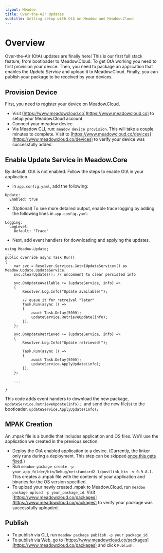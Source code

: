 ```yaml
---
layout: Meadow
title: Over-the-Air Updates
subtitle: Getting setup with OtA on Meadow and Meadow.Cloud
---
```


# Overview

Over-the-Air (OtA) updates are finally here! This is our first full stack feature, from bootloader to Meadow.Cloud. To get OtA working you need to first provision your device. Then, you need to package an application that enables the _Update Service_ and upload it to Meadow.Cloud. Finally, you can publish your package to be received by your devices.

## Provision Device

First, you need to register your device on Meadow.Cloud.
* Visit [https://www.meadowcloud.co](https://www.meadowcloud.co) to setup your Meadow.Cloud account.
* Connect your meadow device.
* Via Meadow CLI, run: `meadow device provision`. This will take a couple minutes to complete. Visit to [https://www.meadowcloud.co/devices](https://www.meadowcloud.co/devices) to verify your device was successfully added.

## Enable Update Service in Meadow.Core

By default, OtA is not enabled. Follow the steps to enable OtA in your application.  

* In `app.config.yaml`, add the following:

```
Update:
  Enabled: true
```

* (Optional) To see more detailed output, enable trace logging by adding the following lines in `app.config.yaml`:

```
Logging:
  LogLevel:
    Default: "Trace"
```

* Next, add event handlers for downloading and applying the updates.

```
using Meadow.Update;
...
public override async Task Run()
{
    var svc = Resolver.Services.Get<IUpdateService>() as Meadow.Update.UpdateService;
    svc.ClearUpdates(); // uncomment to clear persisted info

    svc.OnUpdateAvailable += (updateService, info) =>
    {
        Resolver.Log.Info("Update available!");

        // queue it for retreival "later"
        Task.Run(async () =>
        {
            await Task.Delay(5000);
            updateService.RetrieveUpdate(info);
        });
    };

    svc.OnUpdateRetrieved += (updateService, info) =>
    {
        Resolver.Log.Info("Update retrieved!");

        Task.Run(async () =>
        {
            await Task.Delay(5000);
            updateService.ApplyUpdate(info);
        });
    };

    ...

}
```
This code adds event handers to download the new package, `updateService.RetrieveUpdate(info);`. and send the new file(s) to the bootloader, `updateService.ApplyUpdate(info);`

## MPAK Creation

An .mpak file is a bundle that includes application and OS files. We'll use the application we created in the previous section.

* Deploy the OtA enabled application to a device. (Currently, the linker only runs during a deployment. This step can be skipped [once this gets fixed](https://github.com/WildernessLabs/Meadow.CLI/issues/287).)
* Run `meadow package create -p your_app_folder/bin/Debug/netstandard2.1/postlink_bin -v 0.9.8.1`. This creates a .mpak file with the contents of your application and binaries for the OS version specified.
* To upload your newly created .mpak to Meadow.Cloud, run `meadow package upload -p your_package_id`. Visit [https://www.meadowcloud.co/packages](https://www.meadowcloud.co/packages) to verify your package was successfully uploaded.

## Publish

* To publish via CLI, run `meadow package publish -p your_package_id`.  
* To publish via Web, go to [https://www.meadowcloud.co/packages](https://www.meadowcloud.co/packages) and click `Publish`.




